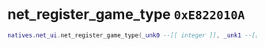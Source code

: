 # net_register_game_type `0xE822010A`

```lua
natives.net_ui.net_register_game_type(_unk0 --[[ integer ]], _unk1 --[[ integer ]])
```